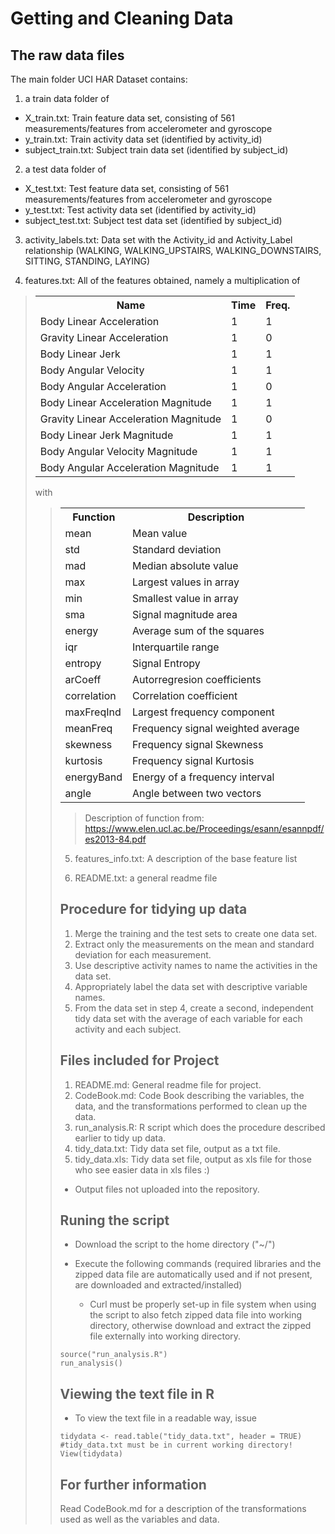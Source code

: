 # Getting and Cleaning Data

## The raw data files
The main folder UCI HAR Dataset contains:
  
1. a train data folder of
 * X\_train.txt: Train feature data set, consisting of 561 measurements/features from accelerometer and gyroscope
 * y\_train.txt: Train activity data set (identified by activity\_id)
 * subject\_train.txt: Subject train data set (identified by subject\_id)

2. a test data folder of
 * X\_test.txt: Test feature data set, consisting of 561 measurements/features from accelerometer and gyroscope
 * y\_test.txt: Test activity data set (identified by activity\_id)
 * subject\_test.txt: Subject test data set (identified by subject\_id)

3. activity\_labels.txt: Data set with the Activity\_id and Activity\_Label relationship (WALKING, WALKING\_UPSTAIRS, WALKING\_DOWNSTAIRS, SITTING, STANDING, LAYING)

4. features.txt: All of the features obtained, namely a multiplication of

 ><table>
  <tr>
  <th>Name</th>
  <th>Time</th>
  <th>Freq.</th>
  </tr>
  <tr>
  <td>Body Linear Acceleration</td>
  <td>1</td>
  <td>1</td>
  </tr>
  <tr>
  <td>Gravity Linear Acceleration</td>
  <td>1</td>
  <td>0</td>
  </tr>
  <tr>
  <td>Body Linear Jerk</td>
  <td>1</td>
  <td>1</td>
  </tr>
  <tr>
  <td>Body Angular Velocity</td>
  <td>1</td>
  <td>1</td>
  </tr>
  <tr>
  <td>Body Angular Acceleration</td>
  <td>1</td>
  <td>0</td>
  </tr>
  <tr>
  <td>Body Linear Acceleration Magnitude</td>
  <td>1</td>
  <td>1</td>
  </tr>
  <tr>
  <td>Gravity Linear Acceleration Magnitude</td>
  <td>1</td>
  <td>0</td>
  </tr>
  <tr>
  <td>Body Linear Jerk Magnitude</td>
  <td>1</td>
  <td>1</td>
  </tr>
  <tr>
  <td>Body Angular Velocity Magnitude</td>
  <td>1</td>
  <td>1</td>
  </tr>
  <tr>
  <td>Body Angular Acceleration Magnitude</td>
  <td>1</td>
  <td>1</td>
  </tr>
  </table>
  
  with

 ><table>
  <tr>
  <th>Function</th>
  <th>Description</th>
  </tr>
  <tr>
  <td>mean</td>
  <td>Mean value</td>
  </tr>
  <tr>
  <td>std</td>
  <td>Standard deviation</td>
  </tr>
  <tr>
  <td>mad</td>
  <td>Median absolute value</td>
  </tr>
  <tr>
  <td>max</td>
  <td>Largest values in array</td>
  </tr>
  <tr>
  <td>min</td>
  <td>Smallest value in array</td>
  </tr>
  <tr>
  <td>sma</td>
  <td>Signal magnitude area</td>
  </tr>
  <tr>
  <td>energy</td>
  <td>Average sum of the squares</td>
  </tr>
  <tr>
  <td>iqr</td>
  <td>Interquartile range</td>
  </tr>
  <tr>
  <td>entropy</td>
  <td>Signal Entropy</td>
  </tr>
  <tr>
  <td>arCoeff</td>
  <td>Autorregresion coefficients</td>
  </tr>
  <tr>
  <td>correlation</td>
  <td>Correlation coefficient</td>
  </tr>
  <tr>
  <td>maxFreqInd</td>
  <td>Largest frequency component</td>
  </tr>
  <tr>
  <td>meanFreq</td>
  <td>Frequency signal weighted average</td>
  </tr>
  <tr>
  <td>skewness</td>
  <td>Frequency signal Skewness</td>
  </tr>
  <tr>
  <td>kurtosis</td>
  <td>Frequency signal Kurtosis</td>
  </tr>
  <tr>
  <td>energyBand</td>
  <td>Energy of a frequency interval</td>
  </tr>
  <tr>
  <td>angle</td>
  <td>Angle between two vectors</td>
  </tr>
  </table>
  
  >Description of function from: https://www.elen.ucl.ac.be/Proceedings/esann/esannpdf/es2013-84.pdf

5. features\_info.txt: A description of the base feature list

6. README.txt: a general readme file

## Procedure for tidying up data

1. Merge the training and the test sets to create one data set.
2. Extract only the measurements on the mean and standard deviation for each measurement. 
3. Use descriptive activity names to name the activities in the data set.
4. Appropriately label the data set with descriptive variable names.
5. From the data set in step 4, create a second, independent tidy data set with the average of each variable for each activity and each subject.

## Files included for Project

1. README.md: General readme file for project.
2. CodeBook.md: Code Book describing the variables, the data, and the transformations performed to clean up the data.
3. run\_analysis.R: R script which does the procedure described earlier to tidy up data.
4. tidy\_data.txt: Tidy data set file, output as a txt file.
5. tidy\_data.xls: Tidy data set file, output as xls file for those who see easier data in xls files :)

 * Output files not uploaded into the repository.

## Runing the script

* Download the script to the home directory ("~/")

* Execute the following commands (required libraries and the zipped data file are automatically used and if not present, are downloaded and extracted/installed)

  * Curl must be properly set-up in file system when using the script to also fetch zipped data file into working directory, otherwise download and extract the zipped file externally into working directory.

```
source("run_analysis.R")
run_analysis()
```

## Viewing the text file in R

* To view the text file in a readable way, issue

```
tidydata <- read.table("tidy_data.txt", header = TRUE) #tidy_data.txt must be in current working directory!
View(tidydata)
```

## For further information
Read CodeBook.md for a description of the transformations used as well as the variables and data.
